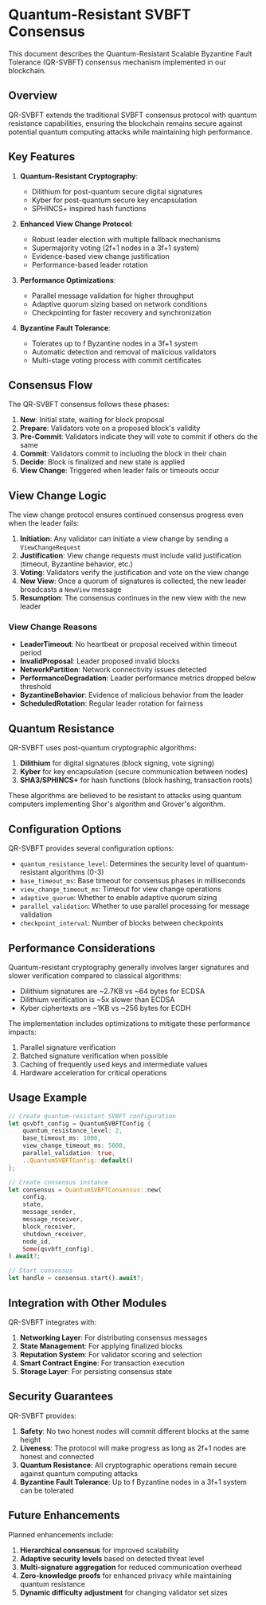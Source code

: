 # Quantum-Resistant SVBFT Consensus

This document describes the Quantum-Resistant Scalable Byzantine Fault Tolerance (QR-SVBFT) consensus mechanism implemented in our blockchain.

## Overview

QR-SVBFT extends the traditional SVBFT consensus protocol with quantum resistance capabilities, ensuring the blockchain remains secure against potential quantum computing attacks while maintaining high performance.

## Key Features

1. **Quantum-Resistant Cryptography**:
   - Dilithium for post-quantum secure digital signatures
   - Kyber for post-quantum secure key encapsulation
   - SPHINCS+ inspired hash functions

2. **Enhanced View Change Protocol**:
   - Robust leader election with multiple fallback mechanisms
   - Supermajority voting (2f+1 nodes in a 3f+1 system)
   - Evidence-based view change justification
   - Performance-based leader rotation

3. **Performance Optimizations**:
   - Parallel message validation for higher throughput
   - Adaptive quorum sizing based on network conditions
   - Checkpointing for faster recovery and synchronization

4. **Byzantine Fault Tolerance**:
   - Tolerates up to f Byzantine nodes in a 3f+1 system
   - Automatic detection and removal of malicious validators
   - Multi-stage voting process with commit certificates

## Consensus Flow

The QR-SVBFT consensus follows these phases:

1. **New**: Initial state, waiting for block proposal
2. **Prepare**: Validators vote on a proposed block's validity
3. **Pre-Commit**: Validators indicate they will vote to commit if others do the same
4. **Commit**: Validators commit to including the block in their chain
5. **Decide**: Block is finalized and new state is applied
6. **View Change**: Triggered when leader fails or timeouts occur

## View Change Logic

The view change protocol ensures continued consensus progress even when the leader fails:

1. **Initiation**: Any validator can initiate a view change by sending a `ViewChangeRequest`
2. **Justification**: View change requests must include valid justification (timeout, Byzantine behavior, etc.)
3. **Voting**: Validators verify the justification and vote on the view change
4. **New View**: Once a quorum of signatures is collected, the new leader broadcasts a `NewView` message
5. **Resumption**: The consensus continues in the new view with the new leader

### View Change Reasons

- **LeaderTimeout**: No heartbeat or proposal received within timeout period
- **InvalidProposal**: Leader proposed invalid blocks
- **NetworkPartition**: Network connectivity issues detected
- **PerformanceDegradation**: Leader performance metrics dropped below threshold
- **ByzantineBehavior**: Evidence of malicious behavior from the leader
- **ScheduledRotation**: Regular leader rotation for fairness

## Quantum Resistance

QR-SVBFT uses post-quantum cryptographic algorithms:

1. **Dilithium** for digital signatures (block signing, vote signing)
2. **Kyber** for key encapsulation (secure communication between nodes)
3. **SHA3/SPHINCS+** for hash functions (block hashing, transaction roots)

These algorithms are believed to be resistant to attacks using quantum computers implementing Shor's algorithm and Grover's algorithm.

## Configuration Options

QR-SVBFT provides several configuration options:

- `quantum_resistance_level`: Determines the security level of quantum-resistant algorithms (0-3)
- `base_timeout_ms`: Base timeout for consensus phases in milliseconds
- `view_change_timeout_ms`: Timeout for view change operations
- `adaptive_quorum`: Whether to enable adaptive quorum sizing
- `parallel_validation`: Whether to use parallel processing for message validation
- `checkpoint_interval`: Number of blocks between checkpoints

## Performance Considerations

Quantum-resistant cryptography generally involves larger signatures and slower verification compared to classical algorithms:

- Dilithium signatures are ~2.7KB vs ~64 bytes for ECDSA
- Dilithium verification is ~5x slower than ECDSA
- Kyber ciphertexts are ~1KB vs ~256 bytes for ECDH

The implementation includes optimizations to mitigate these performance impacts:

1. Parallel signature verification
2. Batched signature verification when possible
3. Caching of frequently used keys and intermediate values
4. Hardware acceleration for critical operations

## Usage Example

```rust
// Create quantum-resistant SVBFT configuration
let qsvbft_config = QuantumSVBFTConfig {
    quantum_resistance_level: 2,
    base_timeout_ms: 1000,
    view_change_timeout_ms: 5000,
    parallel_validation: true,
    ..QuantumSVBFTConfig::default()
};

// Create consensus instance
let consensus = QuantumSVBFTConsensus::new(
    config,
    state,
    message_sender,
    message_receiver,
    block_receiver,
    shutdown_receiver,
    node_id,
    Some(qsvbft_config),
).await?;

// Start consensus
let handle = consensus.start().await?;
```

## Integration with Other Modules

QR-SVBFT integrates with:

1. **Networking Layer**: For distributing consensus messages
2. **State Management**: For applying finalized blocks
3. **Reputation System**: For validator scoring and selection
4. **Smart Contract Engine**: For transaction execution
5. **Storage Layer**: For persisting consensus state

## Security Guarantees

QR-SVBFT provides:

1. **Safety**: No two honest nodes will commit different blocks at the same height
2. **Liveness**: The protocol will make progress as long as 2f+1 nodes are honest and connected
3. **Quantum Resistance**: All cryptographic operations remain secure against quantum computing attacks
4. **Byzantine Fault Tolerance**: Up to f Byzantine nodes in a 3f+1 system can be tolerated

## Future Enhancements

Planned enhancements include:

1. **Hierarchical consensus** for improved scalability
2. **Adaptive security levels** based on detected threat level
3. **Multi-signature aggregation** for reduced communication overhead
4. **Zero-knowledge proofs** for enhanced privacy while maintaining quantum resistance
5. **Dynamic difficulty adjustment** for changing validator set sizes 